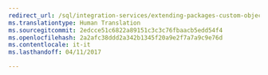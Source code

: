 ```yaml
---
redirect_url: /sql/integration-services/extending-packages-custom-objects-data-flow-types/developing-a-custom-destination-component
ms.translationtype: Human Translation
ms.sourcegitcommit: 2edcce51c6822a89151c3c3c76fbaacb5edd54f4
ms.openlocfilehash: 2a2afc38ddd2a342b1345f20a9e2f7a7a9c9e76d
ms.contentlocale: it-it
ms.lasthandoff: 04/11/2017

---
```


